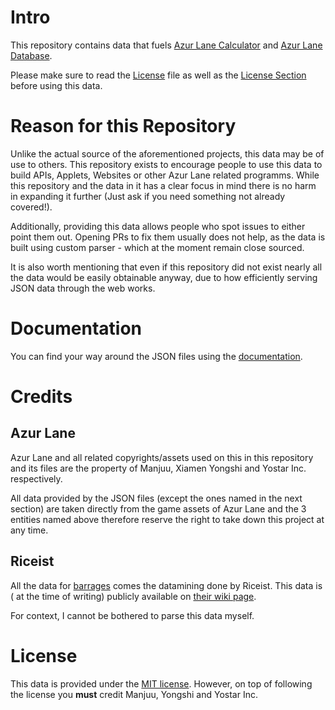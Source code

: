 # Intro

This repository contains data that
fuels [Azur Lane Calculator](https://azurlane.mrlar.dev/calculator)
and [Azur Lane Database](https://azurlane.mrlar.dev/db).

Please make sure to read the [License](LICENSE.md) file as well as the [License Section](#license)
before using this data.

# Reason for this Repository

Unlike the actual source of the aforementioned projects, this data may be of use to
others. This repository exists to encourage people to use this data to build
APIs, Applets, Websites or other Azur Lane related programms. While this repository and the
data in it has a clear focus in mind there is no harm in expanding it further
(Just ask if you need something not already covered!).

Additionally, providing this data allows people who spot issues to either point them out.
Opening PRs to fix them usually does not help, as the data is built using custom parser - which at the moment remain close sourced.

It is also worth mentioning that even if this repository did not exist nearly all the data would be
easily obtainable anyway, due to how efficiently serving JSON data through the web works.

# Documentation

You can find your way around the JSON files using the [documentation](https://azurlane.mrlar.dev/AzurLaneData).

# Credits

## Azur Lane

Azur Lane and all related
copyrights/assets used on this in this repository and its files
are the property of Manjuu, Xiamen Yongshi and Yostar Inc. respectively.

All data provided by the JSON files (except the ones named in the next section) are taken directly
from the game assets of Azur Lane and the 3 entities named above therefore reserve the right to take
down this project
at any time.

## Riceist

All the data for [barrages](data/barrages.json) comes the datamining done by Riceist. This data is (
at the time of
writing) publicly available
on [their wiki page](https://azurlane.koumakan.jp/wiki/User:Riceist/BarrageDatamine).

For context, I cannot be bothered to parse this data myself.

# License

This data is provided under the [MIT license](LICENSE.md). However, on top of following the license
you **must** credit Manjuu, Yongshi and Yostar Inc.

